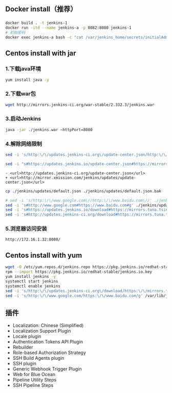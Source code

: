 ## Docker install（推荐）

### 
```bash
docker build . -t jenkins-1
docker run -itd --name jenkins-a -p 8082:8080 jenkins-1
# 初始密码
docker exec jenkins-a bash -c "cat /var/jenkins_home/secrets/initialAdminPassword"
```

## Centos install with jar

### 1.下载java环境
```bash
yum install java -y
```
### 2.下载war包

```bash
wget http://mirrors.jenkins-ci.org/war-stable/2.332.3/jenkins.war
```

### 3.启动Jenkins
```bash
java -jar ./jenkins.war –httpPort=8080
```

### 4.解除网络限制
```bash
sed -i 's/http:\/\/updates.jenkins-ci.org\/update-center.json/http:\/\/mirror.xmission.com\/jenkins\/updates\/update-center.json/' ./jenkins/hudson.model.UpdateCenter.xml

sed -i "s#https://updates.jenkins.io/update-center.json#https://mirrors.tuna.tsinghua.edu.cn/jenkins/updates/update-center.json#g" ./jenkins/hudson.model.UpdateCenter.xml

```
```text
- <url>http://updates.jenkins-ci.org/update-center.json</url>
+ <url>http://mirror.xmission.com/jenkins/updates/update-center.json</url>
```

```bash
cp ./jenkins/updates/default.json ./jenkins/updates/default.json.bak

# sed -i 's/http:\/\/www.google.com\//http:\/\/www.baidu.com\//' ./jenkins/updates/default.json
sed -i 's#http://www.google.com#https://www.baidu.com#g' ./jenkins/updates/default.json
sed -i 's#https://updates.jenkins.io/download#https://mirrors.tuna.tsinghua.edu.cn/jenkins#g' ./jenkins/updates/default.json
sed -i 's#http://updates.jenkins-ci.org/download#https://mirrors.tuna.tsinghua.edu.cn/jenkins#g' ./jenkins/updates/default.json
```
### 5.浏览器访问安装
```text
http://172.16.1.32:8080/
```

## Centos install with yum
```bash
wget -O /etc/yum.repos.d/jenkins.repo https://pkg.jenkins.io/redhat-stable/jenkins.repo
rpm --import https://pkg.jenkins.io/redhat-stable/jenkins.io.key
yum install jenkins -y
systemctl start jenkins
systemctl enable jenkins
sed -i 's/http:\/\/updates.jenkins-ci.org\/download/https:\/\/mirrors.tuna.tsinghua.edu.cn\/jenkins/g' /var/lib/jenkins/updates/default.json 
sed -i 's/http:\/\/www.google.com/https:\/\/www.baidu.com/g' /var/lib/jenkins/updates/default.json

```

## 插件
* Localization: Chinese (Simplified)
* Localization Support Plugin
* Locale plugin
* Authentication Tokens API Plugin
* Rebuilder
* Role-based Authorization Strategy
* SSH Build Agents plugin
* SSH plugin
* Generic Webhook Trigger Plugin
* Web for Blue Ocean
* Pipeline Utility Steps
* SSH Pipeline Steps


